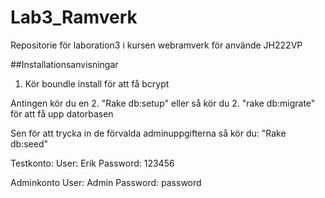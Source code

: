 # Lab3_Ramverk
Repositorie för laboration3 i kursen webramverk för använde JH222VP

##Installationsanvisningar
1. Kör boundle install för att få bcrypt

Antingen kör du en 
2. "Rake db:setup"
eller så kör du
2. "rake db:migrate" för att få upp datorbasen

Sen för att trycka in de förvalda adminuppgifterna så kör du:
"Rake db:seed"


Testkonto:
User: Erik
Password: 123456

Adminkonto
User: Admin
Password: password
